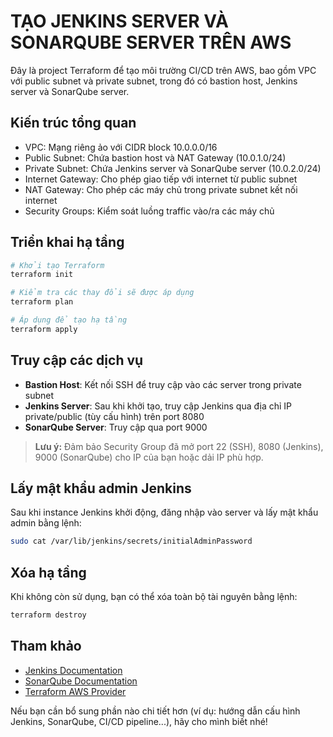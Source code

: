 # TẠO JENKINS SERVER VÀ SONARQUBE SERVER TRÊN AWS

Đây là project Terraform để tạo môi trường CI/CD trên AWS, bao gồm VPC với public subnet và private subnet, trong đó có bastion host, Jenkins server và SonarQube server.

## Kiến trúc tổng quan

- VPC: Mạng riêng ảo với CIDR block 10.0.0.0/16
- Public Subnet: Chứa bastion host và NAT Gateway (10.0.1.0/24)
- Private Subnet: Chứa Jenkins server và SonarQube server (10.0.2.0/24)
- Internet Gateway: Cho phép giao tiếp với internet từ public subnet
- NAT Gateway: Cho phép các máy chủ trong private subnet kết nối internet
- Security Groups: Kiểm soát luồng traffic vào/ra các máy chủ

## Triển khai hạ tầng

```bash
# Khởi tạo Terraform
terraform init

# Kiểm tra các thay đổi sẽ được áp dụng
terraform plan

# Áp dụng để tạo hạ tầng
terraform apply
```

## Truy cập các dịch vụ

- **Bastion Host**: Kết nối SSH để truy cập vào các server trong private subnet
- **Jenkins Server**: Sau khi khởi tạo, truy cập Jenkins qua địa chỉ IP private/public (tùy cấu hình) trên port 8080
- **SonarQube Server**: Truy cập qua port 9000

> **Lưu ý:** Đảm bảo Security Group đã mở port 22 (SSH), 8080 (Jenkins), 9000 (SonarQube) cho IP của bạn hoặc dải IP phù hợp.

## Lấy mật khẩu admin Jenkins

Sau khi instance Jenkins khởi động, đăng nhập vào server và lấy mật khẩu admin bằng lệnh:

```bash
sudo cat /var/lib/jenkins/secrets/initialAdminPassword
```

## Xóa hạ tầng

Khi không còn sử dụng, bạn có thể xóa toàn bộ tài nguyên bằng lệnh:

```bash
terraform destroy
```

## Tham khảo

- [Jenkins Documentation](https://www.jenkins.io/doc/)
- [SonarQube Documentation](https://docs.sonarqube.org/)
- [Terraform AWS Provider](https://registry.terraform.io/providers/hashicorp/aws/latest/docs)

Nếu bạn cần bổ sung phần nào chi tiết hơn (ví dụ: hướng dẫn cấu hình Jenkins, SonarQube, CI/CD pipeline...), hãy cho mình biết nhé!